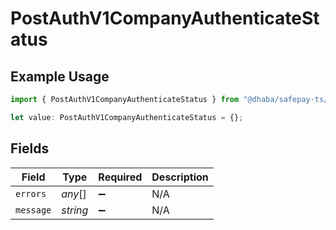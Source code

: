 # PostAuthV1CompanyAuthenticateStatus

## Example Usage

```typescript
import { PostAuthV1CompanyAuthenticateStatus } from "@dhaba/safepay-ts/models/operations";

let value: PostAuthV1CompanyAuthenticateStatus = {};
```

## Fields

| Field              | Type               | Required           | Description        |
| ------------------ | ------------------ | ------------------ | ------------------ |
| `errors`           | *any*[]            | :heavy_minus_sign: | N/A                |
| `message`          | *string*           | :heavy_minus_sign: | N/A                |